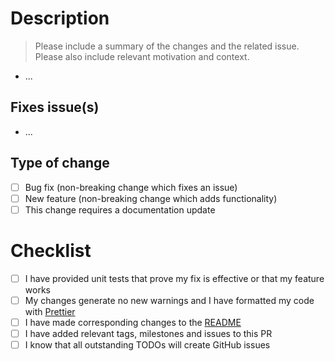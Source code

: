 # Description
> Please include a summary of the changes and the related issue. Please also include relevant motivation and context.
- ...

## Fixes issue(s)
- ...

## Type of change

- [ ] Bug fix (non-breaking change which fixes an issue)
- [ ] New feature (non-breaking change which adds functionality)
- [ ] This change requires a documentation update

# Checklist

- [ ] I have provided unit tests that prove my fix is effective or that my feature works
- [ ] My changes generate no new warnings and I have formatted my code with [Prettier](https://marketplace.visualstudio.com/items?itemName=esbenp.prettier-vscode)
- [ ] I have made corresponding changes to the [README](README.md)
- [ ] I have added relevant tags, milestones and issues to this PR
- [ ] I know that all outstanding TODOs will create GitHub issues
